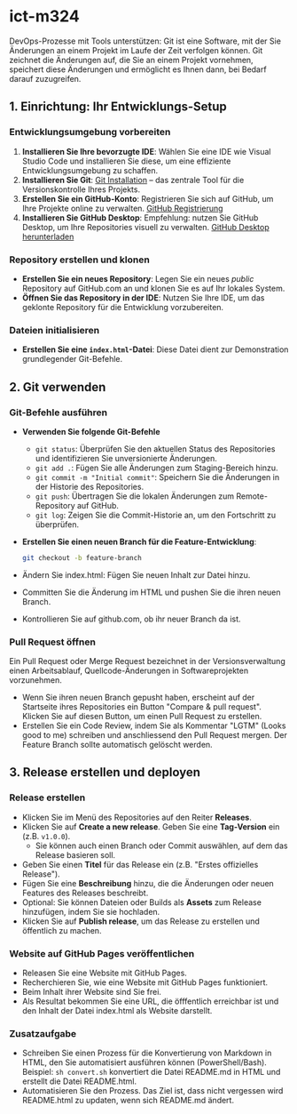 # ict-m324

DevOps-Prozesse mit Tools unterstützen:
Git ist eine Software, mit der Sie Änderungen an einem Projekt im Laufe der Zeit verfolgen können. Git zeichnet die Änderungen auf, die Sie an einem Projekt vornehmen, speichert diese Änderungen und ermöglicht es Ihnen dann, bei Bedarf darauf zuzugreifen.

## 1. Einrichtung: Ihr Entwicklungs-Setup

### Entwicklungsumgebung vorbereiten

1. **Installieren Sie Ihre bevorzugte IDE**: Wählen Sie eine IDE wie Visual Studio Code und installieren Sie diese, um eine effiziente Entwicklungsumgebung zu schaffen.
2. **Installieren Sie Git**: [Git Installation](https://git-scm.com/downloads) – das zentrale Tool für die Versionskontrolle Ihres Projekts.
3. **Erstellen Sie ein GitHub-Konto**: Registrieren Sie sich auf GitHub, um Ihre Projekte online zu verwalten. [GitHub Registrierung](https://github.com/join)
4. **Installieren Sie GitHub Desktop**: Empfehlung: nutzen Sie GitHub Desktop, um Ihre Repositories visuell zu verwalten. [GitHub Desktop herunterladen](https://desktop.github.com/)

### Repository erstellen und klonen

- **Erstellen Sie ein neues Repository**: Legen Sie ein neues _public_ Repository auf GitHub.com an und klonen Sie es auf Ihr lokales System.  
- **Öffnen Sie das Repository in der IDE**: Nutzen Sie Ihre IDE, um das geklonte Repository für die Entwicklung vorzubereiten.

### Dateien initialisieren

- **Erstellen Sie eine `index.html`-Datei**: Diese Datei dient zur Demonstration grundlegender Git-Befehle.

## 2. Git verwenden

### Git-Befehle ausführen

- **Verwenden Sie folgende Git-Befehle** 

  - `git status`: Überprüfen Sie den aktuellen Status des Repositories und identifizieren Sie unversionierte Änderungen.
  - `git add .`: Fügen Sie alle Änderungen zum Staging-Bereich hinzu.
  - `git commit -m "Initial commit"`: Speichern Sie die Änderungen in der Historie des Repositories.
  - `git push`: Übertragen Sie die lokalen Änderungen zum Remote-Repository auf GitHub.
  - `git log`: Zeigen Sie die Commit-Historie an, um den Fortschritt zu überprüfen.

- **Erstellen Sie einen neuen Branch für die Feature-Entwicklung**:
  ```bash
  git checkout -b feature-branch
  ```
- Ändern Sie index.html: Fügen Sie neuen Inhalt zur Datei hinzu.
- Committen Sie die Änderung im HTML und pushen Sie die ihren neuen Branch.
- Kontrollieren Sie auf github.com, ob ihr neuer Branch da ist.  

### Pull Request öffnen

Ein Pull Request oder Merge Request bezeichnet in der Versionsverwaltung einen Arbeitsablauf, Quellcode-Änderungen in Softwareprojekten vorzunehmen.

- Wenn Sie ihren neuen Branch gepusht haben, erscheint auf der Startseite ihres Repositories ein Button "Compare & pull request". Klicken Sie auf diesen Button, um einen Pull Request zu erstellen.
- Erstellen Sie ein Code Review, indem Sie als Kommentar "LGTM" (Looks good to me) schreiben und anschliessend den Pull Request mergen. Der Feature Branch sollte automatisch gelöscht werden.  


## 3. Release erstellen und deployen 
### Release erstellen 
- Klicken Sie im Menü des Repositories auf den Reiter **Releases**.
- Klicken Sie auf **Create a new release**.
Geben Sie eine **Tag-Version** ein (z.B. `v1.0.0`).
   - Sie können auch einen Branch oder Commit auswählen, auf dem das Release basieren soll.
- Geben Sie einen **Titel** für das Release ein (z.B. "Erstes offizielles Release").
- Fügen Sie eine **Beschreibung** hinzu, die die Änderungen oder neuen Features des Releases beschreibt.
- Optional: Sie können Dateien oder Builds als **Assets** zum Release hinzufügen, indem Sie sie hochladen.
- Klicken Sie auf **Publish release**, um das Release zu erstellen und öffentlich zu machen.

### Website auf GitHub Pages veröffentlichen
- Releasen Sie eine Website mit GitHub Pages.
- Recherchieren Sie, wie eine Website mit GitHub Pages funktioniert.
- Beim Inhalt ihrer Website sind Sie frei.
- Als Resultat bekommen Sie eine URL, die öfffentlich erreichbar ist und den Inhalt der Datei index.html als Website darstellt.

### Zusatzaufgabe
- Schreiben Sie einen Prozess für die Konvertierung von Markdown in HTML, den Sie automatisiert ausführen können (PowerShell/Bash). Beispiel: `sh convert.sh` konvertiert die Datei README.md in HTML und erstellt die Datei README.html.
- Automatisieren Sie den Prozess. Das Ziel ist, dass nicht vergessen wird README.html zu updaten, wenn sich README.md ändert. 
 
